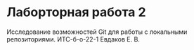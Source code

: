 # Лаборторная работа 2
Исследование возможностей Git для работы с локальными репозиториями. 
ИТС-б-о-22-1 Евдаков  Е. В.
